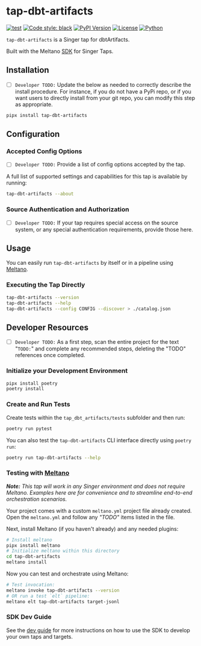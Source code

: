 # tap-dbt-artifacts
[![test](https://github.com/prratek/tap-dbt-artifacts/actions/workflows/test.yml/badge.svg)](https://github.com/prratek/tap-dbt-artifacts/actions/workflows/test.yml)
[![Code style: black](https://img.shields.io/badge/code%20style-black-000000.svg)](https://github.com/psf/black)
[![PyPI Version](https://img.shields.io/pypi/v/tap-dbt-artifacts?style=flat)](https://pypi.org/project/tap-dbt-artifacts/)
[![License](https://img.shields.io/pypi/l/tap-dbt-artifacts)](LICENSE.md)
[![Python](https://img.shields.io/pypi/pyversions/tap-dbt-artifacts)](https://pypi.org/project/tap-dbt-artifacts/)

`tap-dbt-artifacts` is a Singer tap for dbtArtifacts.

Built with the Meltano [SDK](https://gitlab.com/meltano/singer-sdk) for Singer Taps.

## Installation

- [ ] `Developer TODO:` Update the below as needed to correctly describe the install procedure. For instance, if you do not have a PyPi repo, or if you want users to directly install from your git repo, you can modify this step as appropriate.

```bash
pipx install tap-dbt-artifacts
```

## Configuration

### Accepted Config Options

- [ ] `Developer TODO:` Provide a list of config options accepted by the tap.

A full list of supported settings and capabilities for this
tap is available by running:

```bash
tap-dbt-artifacts --about
```

### Source Authentication and Authorization

- [ ] `Developer TODO:` If your tap requires special access on the source system, or any special authentication requirements, provide those here.

## Usage

You can easily run `tap-dbt-artifacts` by itself or in a pipeline using [Meltano](www.meltano.com).

### Executing the Tap Directly

```bash
tap-dbt-artifacts --version
tap-dbt-artifacts --help
tap-dbt-artifacts --config CONFIG --discover > ./catalog.json
```

## Developer Resources

- [ ] `Developer TODO:` As a first step, scan the entire project for the text "`TODO:`" and complete any recommended steps, deleting the "TODO" references once completed.

### Initialize your Development Environment

```bash
pipx install poetry
poetry install
```

### Create and Run Tests

Create tests within the `tap_dbt_artifacts/tests` subfolder and
  then run:

```bash
poetry run pytest
```

You can also test the `tap-dbt-artifacts` CLI interface directly using `poetry run`:

```bash
poetry run tap-dbt-artifacts --help
```

### Testing with [Meltano](https://www.meltano.com)

_**Note:** This tap will work in any Singer environment and does not require Meltano.
Examples here are for convenience and to streamline end-to-end orchestration scenarios._

Your project comes with a custom `meltano.yml` project file already created. Open the `meltano.yml` and follow any _"TODO"_ items listed in
the file.

Next, install Meltano (if you haven't already) and any needed plugins:

```bash
# Install meltano
pipx install meltano
# Initialize meltano within this directory
cd tap-dbt-artifacts
meltano install
```

Now you can test and orchestrate using Meltano:

```bash
# Test invocation:
meltano invoke tap-dbt-artifacts --version
# OR run a test `elt` pipeline:
meltano elt tap-dbt-artifacts target-jsonl
```

### SDK Dev Guide

See the [dev guide](https://gitlab.com/meltano/singer-sdk/-/blob/main/docs/dev_guide.md) for more instructions on how to use the SDK to 
develop your own taps and targets.
